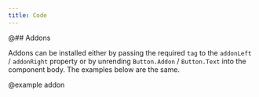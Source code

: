 ```yaml
---
title: Code
---
```


@## Addons

Addons can be installed either by passing the required `tag` to the `addonLeft` / `addonRight` property or by unrending `Button.Addon` / `Button.Text` into the component body. The examples below are the same.

@example addon
